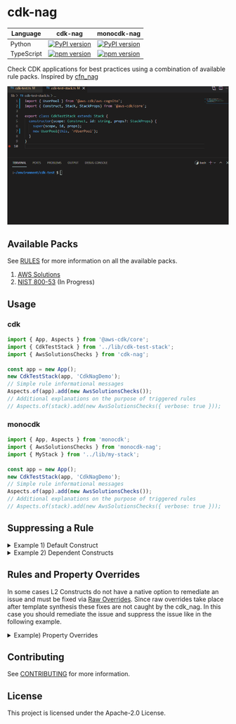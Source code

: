 <!--
Copyright Amazon.com, Inc. or its affiliates. All Rights Reserved.
SPDX-License-Identifier: Apache-2.0
-->

# cdk-nag

| Language   | cdk-nag                                                                                   | monocdk-nag                                                                                       |
| ---------- | ----------------------------------------------------------------------------------------- | ------------------------------------------------------------------------------------------------- |
| Python     | [![PyPI version](https://badge.fury.io/py/cdk-nag.svg)](https://badge.fury.io/py/cdk-nag) | [![PyPI version](https://badge.fury.io/py/monocdk-nag.svg)](https://badge.fury.io/py/monocdk-nag) |
| TypeScript | [![npm version](https://badge.fury.io/js/cdk-nag.svg)](https://badge.fury.io/js/cdk-nag)  | [![npm version](https://badge.fury.io/js/monocdk-nag.svg)](https://badge.fury.io/js/monocdk-nag)  |

Check CDK applications for best practices using a combination of available rule packs. Inspired by [cfn_nag](https://github.com/stelligent/cfn_nag)

![](cdk_nag.gif)

## Available Packs

See [RULES](./RULES.md) for more information on all the available packs.

1. [AWS Solutions](./RULES.md#awssolutions)
2. [NIST 800-53](./RULES.md#nist-800-53) (In Progress)

## Usage

### cdk

```typescript
import { App, Aspects } from '@aws-cdk/core';
import { CdkTestStack } from '../lib/cdk-test-stack';
import { AwsSolutionsChecks } from 'cdk-nag';

const app = new App();
new CdkTestStack(app, 'CdkNagDemo');
// Simple rule informational messages
Aspects.of(app).add(new AwsSolutionsChecks());
// Additional explanations on the purpose of triggered rules
// Aspects.of(stack).add(new AwsSolutionsChecks({ verbose: true }));
```

### monocdk

```typescript
import { App, Aspects } from 'monocdk';
import { AwsSolutionsChecks } from 'monocdk-nag';
import { MyStack } from '../lib/my-stack';

const app = new App();
new CdkTestStack(app, 'CdkNagDemo');
// Simple rule informational messages
Aspects.of(app).add(new AwsSolutionsChecks());
// Additional explanations on the purpose of triggered rules
// Aspects.of(stack).add(new AwsSolutionsChecks({ verbose: true }));
```

## Suppressing a Rule

<details>
  <summary>Example 1) Default Construct</summary>

```typescript
const test = new SecurityGroup(this, 'test', {
  vpc: new Vpc(this, 'vpc'),
});
test.addIngressRule(Peer.anyIpv4(), Port.allTraffic());
const testCfn = test.node.defaultChild as CfnSecurityGroup;
testCfn.addMetadata('cdk_nag', {
  rules_to_suppress: [
    { id: 'AwsSolutions-EC23', reason: 'at least 10 characters' },
  ],
});
```

</details>

<details>
  <summary>Example 2) Dependent Constructs</summary>

```typescript
const user = new User(this, 'rUser');
user.addToPolicy(
  new PolicyStatement({
    actions: ['s3:PutObject'],
    resources: [new Bucket(this, 'rBucket').arnForObjects('*')],
  })
);
const cfnUser = user.node.children;
for (const child of cfnUser) {
  const resource = child.node.defaultChild as CfnResource;
  if (resource != undefined && resource.cfnResourceType == 'AWS::IAM::Policy') {
    resource.addMetadata('cdk_nag', {
      rules_to_suppress: [
        {
          id: 'AwsSolutions-IAM5',
          reason:
            'The user is allowed to put objects on all prefixes in the specified bucket.',
        },
      ],
    });
  }
}
```

</details>

## Rules and Property Overrides

In some cases L2 Constructs do not have a native option to remediate an issue and must be fixed via [Raw Overrides](https://docs.aws.amazon.com/cdk/latest/guide/cfn_layer.html#cfn_layer_raw). Since raw overrides take place after template synthesis these fixes are not caught by the cdk_nag. In this case you should remediate the issue and suppress the issue like in the following example.

<details>
  <summary>Example) Property Overrides</summary>

```typescript
const instance = new Instance(stack, 'rInstance', {
  vpc: new Vpc(stack, 'rVpc'),
  instanceType: new InstanceType(InstanceClass.T3),
  machineImage: MachineImage.latestAmazonLinux(),
});
const cfnIns = instance.node.defaultChild as CfnInstance;
cfnIns.addPropertyOverride('DisableApiTermination', true);
cfnIns.addMetadata('cdk_nag', {
  rules_to_suppress: [
    {
      id: 'AwsSolutions-EC29',
      reason: 'Remediated through property override ',
    },
  ],
});
```

</details>

## Contributing

See [CONTRIBUTING](./CONTRIBUTING.md) for more information.

## License

This project is licensed under the Apache-2.0 License.
